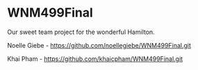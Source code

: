 # WNM499Final

Our sweet team project for the wonderful Hamilton. 

Noelle Giebe - https://github.com/noellegiebe/WNM499Final.git


Khai Pham - https://github.com/khaicpham/WNM499Final.git


